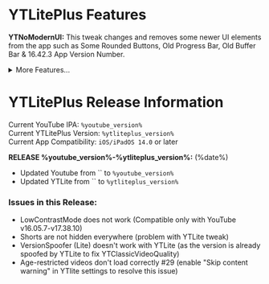 # YTLitePlus Features

**YTNoModernUI:** This tweak changes and removes some newer UI elements from the app such as Some Rounded Buttons, Old Progress Bar, Old Buffer Bar & 16.42.3 App Version Number.

<details>
<summary>More Features...</summary>

**LowContrastMode:** This tweak helps remove the new contrasty looking UI that was first introduced way back in 2020 August/September. (Tweak made by arichorn)

**LowContrastModeColors:** for users who doesn’t use gray will get a set of colors to switch which changes and improves the UI Customization. (Add-on added for LowContrastMode)

**YTNoHeatwaves:** Turns off the Heatwaves Feature in the video player. `(YTLitePlus/VideoPlayerOverlayControls)`

**YTNoUpgradeDialog:** Disables the Upgrade Dialog so you won’t be prompted to update the app.

**YouMute:** Mute/unmute videos in YouTube directly.

**iPadLayout:** Gives iPhone users the ability to use the iPad’s Interface and the ability to use some of the YouTube features that are not on iPhone.

**iPhoneLayout:** Gives iPad users the ability to use Community Posts, to create Shorts and the ability to use the buggy iPhone layout. but using it in split view mode fixes the UI.

**HideSponsorBlockButton:** Hide the SponsorBlock Button shown on the Nav Bar. Added by Dayanch96

**DisableWifiRelatedOptions:** want to remove sections that are only shown when internet is on? You can toggle this to remove all of those sections. Well not all, but toggling the option will remove some of the annoying sections that may not be used.

**HideShadowOverlayButtons:** want to remove shadow overlay on the buttons used in the video player? Then toggle this to remove the Shadow Overlay on the buttons Previous, Next, Rewind, Forward.

</details>

# YTLitePlus Release Information

Current YouTube IPA: `%youtube_version%`  
Current YTLitePlus Version: `%ytliteplus_version%`  
Current App Compatibility: `iOS/iPadOS 14.0` or later

**RELEASE %youtube_version%-%ytliteplus_version%:** (%date%)

- Updated Youtube from `` to `%youtube_version%`
- Updated YTLite from `` to `%ytliteplus_version%` 
### Issues in this Release:
- LowContrastMode does not work (Compatible only with YouTube v16.05.7-v17.38.10)
- Shorts are not hidden everywhere (problem with YTLite tweak)
- VersionSpoofer (Lite) doesn't work with YTLite (as the version is already spoofed by YTLite to fix YTClassicVideoQuality)
- Age-restricted videos don't load correctly #29 (enable "Skip content warning" in YTlite settings to resolve this issue)